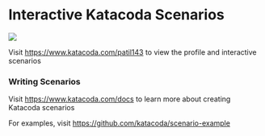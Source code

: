 # Interactive Katacoda Scenarios

[![](http://shields.katacoda.com/katacoda/patil143/count.svg)](https://www.katacoda.com/patil143 "Get your profile on Katacoda.com")

Visit https://www.katacoda.com/patil143 to view the profile and interactive scenarios

### Writing Scenarios
Visit https://www.katacoda.com/docs to learn more about creating Katacoda scenarios

For examples, visit https://github.com/katacoda/scenario-example
